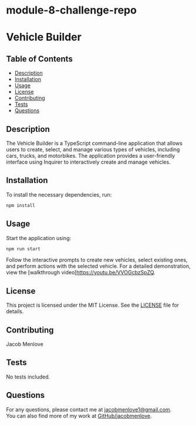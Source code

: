 # module-8-challenge-repo

# Vehicle Builder

## Table of Contents
- [Description](#description)
- [Installation](#installation)
- [Usage](#usage)
- [License](#license)
- [Contributing](#contributing)
- [Tests](#tests)
- [Questions](#questions)

## Description
The Vehicle Builder is a TypeScript command-line application that allows users to create, select, and manage various types of vehicles, including cars, trucks, and motorbikes. The application provides a user-friendly interface using Inquirer to interactively create and manage vehicles.

## Installation
To install the necessary dependencies, run:
```bash
npm install
```

## Usage
Start the application using:
```bash
npm run start
```
Follow the interactive prompts to create new vehicles, select existing ones, and perform actions with the selected vehicle. For a detailed demonstration, view the [walkthrough video]https://youtu.be/VVOGcbzSpZQ.

## License
This project is licensed under the MIT License. See the [LICENSE](LICENSE) file for details.

## Contributing
Jacob Menlove

## Tests
No tests included.

## Questions
For any questions, please contact me at [jacobmenlove1@gmail.com](mailto:jacobmenlove1@gmail.com).  
You can also find more of my work at [GitHub/jacobmenlove](https://github.com/jacobmenlove).
